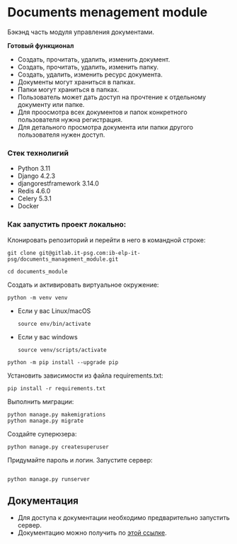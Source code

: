 # Documents menagement module
Бэкэнд часть модуля управления документами.

**Готовый функционал**
* Создать, прочитать, удалить, изменить документ.
* Создать, прочитать, удалить, изменить папку.
* Создать, удалить, изменить ресурс документа.
* Документы могут храниться в папках.
* Папки могут храниться в папках.
* Пользователь может дать доступ на прочтение к отдельному документу или папке.
* Для проосмотра всех документов и папок конкретного пользователя нужна регистрация.
* Для детального просмотра документа или папки другого пользователя нужен доступ.

### Стек технолигий
* Python 3.11
* Django 4.2.3
* djangorestframework 3.14.0
* Redis 4.6.0
* Celery 5.3.1
* Docker

### Как запустить проект локально:

Клонировать репозиторий и перейти в него в командной строке:

```
git clone git@gitlab.it-psg.com:ib-elp-it-psg/documents_management_module.git
```

```
cd documents_module
```

Cоздать и активировать виртуальное окружение:

```
python -m venv venv
```

* Если у вас Linux/macOS

    ```
    source env/bin/activate
    ```

* Если у вас windows

    ```
    source venv/scripts/activate
    ```

```
python -m pip install --upgrade pip
```

Установить зависимости из файла requirements.txt:

```
pip install -r requirements.txt
```

Выполнить миграции:

```
python manage.py makemigrations
python manage.py migrate
```

Создайте суперюзера:

```
python manage.py createsuperuser
```

Придумайте пароль и логин. 
Запустите сервер:

```

python manage.py runserver

```
<!--Пользовательская документация-->
## Документация

* Для доступа к документации необходимо предварительно запустить сервер.
* Документацию можно получить по [этой ссылке]([./docs/ru/index.md](http://127.0.0.1:8000/api/redoc/)).
